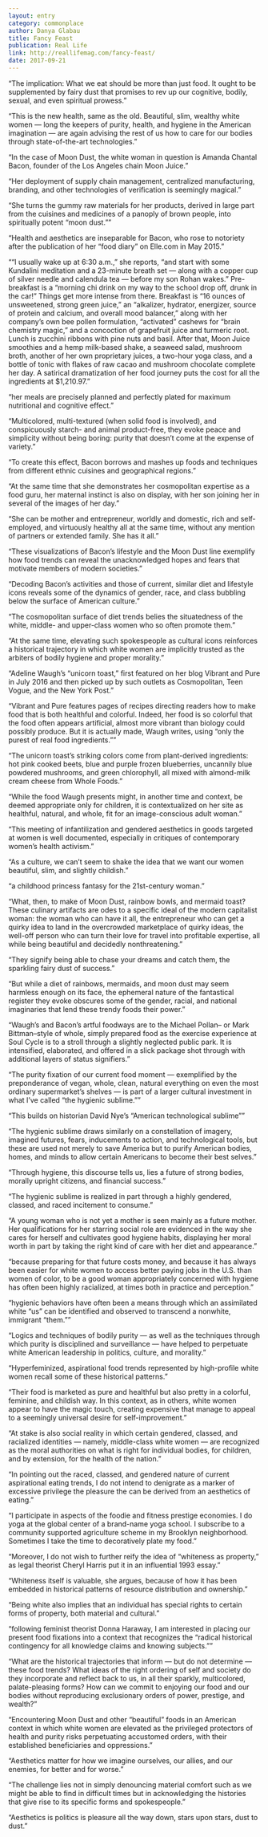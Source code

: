 ```yaml
---
layout: entry
category: commonplace
author: Danya Glabau
title: Fancy Feast
publication: Real Life
link: http://reallifemag.com/fancy-feast/
date: 2017-09-21
---
```


“The implication: What we eat should be more than just food. It ought to be supplemented by fairy dust that promises to rev up our cognitive, bodily, sexual, and even spiritual prowess.”

“This is the new health, same as the old. Beautiful, slim, wealthy white women — long the keepers of purity, health, and hygiene in the American imagination — are again advising the rest of us how to care for our bodies through state-of-the-art technologies.”

“In the case of Moon Dust, the white woman in question is Amanda Chantal Bacon, founder of the Los Angeles chain Moon Juice.”

“Her deployment of supply chain management, centralized manufacturing, branding, and other technologies of verification is seemingly magical.”

“She turns the gummy raw materials for her products, derived in large part from the cuisines and medicines of a panoply of brown people, into spiritually potent “moon dust.””

“Health and aesthetics are inseparable for Bacon, who rose to notoriety after the publication of her “food diary” on Elle.com in May 2015.”

““I usually wake up at 6:30 a.m.,” she reports, “and start with some Kundalini meditation and a 23-minute breath set — along with a copper cup of silver needle and calendula tea — before my son Rohan wakes.” Pre-breakfast is a “morning chi drink on my way to the school drop off, drunk in the car!” Things get more intense from there. Breakfast is “16 ounces of unsweetened, strong green juice,” an “alkalizer, hydrator, energizer, source of protein and calcium, and overall mood balancer,” along with her company’s own bee pollen formulation, “activated” cashews for “brain chemistry magic,” and a concoction of grapefruit juice and turmeric root. Lunch is zucchini ribbons with pine nuts and basil. After that, Moon Juice smoothies and a hemp milk-based shake, a seaweed salad, mushroom broth, another of her own proprietary juices, a two-hour yoga class, and a bottle of tonic with flakes of raw cacao and mushroom chocolate complete her day. A satirical dramatization of her food journey puts the cost for all the ingredients at $1,210.97.”

“her meals are precisely planned and perfectly plated for maximum nutritional and cognitive effect.”

“Multicolored, multi-textured (when solid food is involved), and conspicuously starch- and animal product-free, they evoke peace and simplicity without being boring: purity that doesn’t come at the expense of variety.”

“To create this effect, Bacon borrows and mashes up foods and techniques from different ethnic cuisines and geographical regions.”

“At the same time that she demonstrates her cosmopolitan expertise as a food guru, her maternal instinct is also on display, with her son joining her in several of the images of her day.”

“She can be mother and entrepreneur, worldly and domestic, rich and self-employed, and virtuously healthy all at the same time, without any mention of partners or extended family. She has it all.”

“These visualizations of Bacon’s lifestyle and the Moon Dust line exemplify how food trends can reveal the unacknowledged hopes and fears that motivate members of modern societies.”

“Decoding Bacon’s activities and those of current, similar diet and lifestyle icons reveals some of the dynamics of gender, race, and class bubbling below the surface of American culture.”

“The cosmopolitan surface of diet trends belies the situatedness of the white, middle- and upper-class women who so often promote them.”

“At the same time, elevating such spokespeople as cultural icons reinforces a historical trajectory in which white women are implicitly trusted as the arbiters of bodily hygiene and proper morality.”

“Adeline Waugh’s “unicorn toast,” first featured on her blog Vibrant and Pure in July 2016 and then picked up by such outlets as Cosmopolitan, Teen Vogue, and the New York Post.”

“Vibrant and Pure features pages of recipes directing readers how to make food that is both healthful and colorful. Indeed, her food is so colorful that the food often appears artificial, almost more vibrant than biology could possibly produce. But it is actually made, Waugh writes, using “only the purest of real food ingredients.””

“The unicorn toast’s striking colors come from plant-derived ingredients: hot pink cooked beets, blue and purple frozen blueberries, uncannily blue powdered mushrooms, and green chlorophyll, all mixed with almond-milk cream cheese from Whole Foods.”

“While the food Waugh presents might, in another time and context, be deemed appropriate only for children, it is contextualized on her site as healthful, natural, and whole, fit for an image-conscious adult woman.”

“This meeting of infantilization and gendered aesthetics in goods targeted at women is well documented, especially in critiques of contemporary women’s health activism.”

“As a culture, we can’t seem to shake the idea that we want our women beautiful, slim, and slightly childish.”

“a childhood princess fantasy for the 21st-century woman.”

“What, then, to make of Moon Dust, rainbow bowls, and mermaid toast? These culinary artifacts are odes to a specific ideal of the modern capitalist woman: the woman who can have it all, the entrepreneur who can get a quirky idea to land in the overcrowded marketplace of quirky ideas, the well-off person who can turn their love for travel into profitable expertise, all while being beautiful and decidedly nonthreatening.”

“They signify being able to chase your dreams and catch them, the sparkling fairy dust of success.”

“But while a diet of rainbows, mermaids, and moon dust may seem harmless enough on its face, the ephemeral nature of the fantastical register they evoke obscures some of the gender, racial, and national imaginaries that lend these trendy foods their power.”

“Waugh’s and Bacon’s artful foodways are to the Michael Pollan– or Mark Bittman–style of whole, simply prepared food as the exercise experience at Soul Cycle is to a stroll through a slightly neglected public park. It is intensified, elaborated, and offered in a slick package shot through with additional layers of status signifiers.”

“The purity fixation of our current food moment — exemplified by the preponderance of vegan, whole, clean, natural everything on even the most ordinary supermarket’s shelves — is part of a larger cultural investment in what I’ve called “the hygienic sublime.””

“This builds on historian David Nye’s “American technological sublime””

“The hygienic sublime draws similarly on a constellation of imagery, imagined futures, fears, inducements to action, and technological tools, but these are used not merely to save America but to purify American bodies, homes, and minds to allow certain Americans to become their best selves.”

“Through hygiene, this discourse tells us, lies a future of strong bodies, morally upright citizens, and financial success.”

“The hygienic sublime is realized in part through a highly gendered, classed, and raced incitement to consume.”

“A young woman who is not yet a mother is seen mainly as a future mother. Her qualifications for her starring social role are evidenced in the way she cares for herself and cultivates good hygiene habits, displaying her moral worth in part by taking the right kind of care with her diet and appearance.”

“because preparing for that future costs money, and because it has always been easier for white women to access better paying jobs in the U.S. than women of color, to be a good woman appropriately concerned with hygiene has often been highly racialized, at times both in practice and perception.”

“hygienic behaviors have often been a means through which an assimilated white “us” can be identified and observed to transcend a nonwhite, immigrant “them.””

“Logics and techniques of bodily purity — as well as the techniques through which purity is disciplined and surveillance — have helped to perpetuate white American leadership in politics, culture, and morality.”

“Hyperfeminized, aspirational food trends represented by high-profile white women recall some of these historical patterns.”

“Their food is marketed as pure and healthful but also pretty in a colorful, feminine, and childish way. In this context, as in others, white women appear to have the magic touch, creating expensive that manage to appeal to a seemingly universal desire for self-improvement.”

“At stake is also social reality in which certain gendered, classed, and racialized identities — namely, middle-class white women — are recognized as the moral authorities on what is right for individual bodies, for children, and by extension, for the health of the nation.”

“In pointing out the raced, classed, and gendered nature of current aspirational eating trends, I do not intend to denigrate as a marker of excessive privilege the pleasure the can be derived from an aesthetics of eating.”

“I participate in aspects of the foodie and fitness prestige economies. I do yoga at the global center of a brand-name yoga school. I subscribe to a community supported agriculture scheme in my Brooklyn neighborhood. Sometimes I take the time to decoratively plate my food.”

“Moreover, I do not wish to further reify the idea of “whiteness as property,” as legal theorist Cheryl Harris put it in an influential 1993 essay.”

“Whiteness itself is valuable, she argues, because of how it has been embedded in historical patterns of resource distribution and ownership.”

“Being white also implies that an individual has special rights to certain forms of property, both material and cultural.”

“following feminist theorist Donna Haraway, I am interested in placing our present food fixations into a context that recognizes the “radical historical contingency for all knowledge claims and knowing subjects.””

“What are the historical trajectories that inform — but do not determine — these food trends? What ideas of the right ordering of self and society do they incorporate and reflect back to us, in all their sparkly, multicolored, palate-pleasing forms? How can we commit to enjoying our food and our bodies without reproducing exclusionary orders of power, prestige, and wealth?”

“Encountering Moon Dust and other “beautiful” foods in an American context in which white women are elevated as the privileged protectors of health and purity risks perpetuating accustomed orders, with their established beneficiaries and oppressions.”

“Aesthetics matter for how we imagine ourselves, our allies, and our enemies, for better and for worse.”

“The challenge lies not in simply denouncing material comfort such as we might be able to find in difficult times but in acknowledging the histories that give rise to its specific forms and spokespeople.”

“Aesthetics is politics is pleasure all the way down, stars upon stars, dust to dust.”

